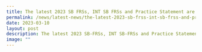 ```yaml
---
title: The latest 2023 SB FRSs, INT SB FRSs and Practice Statement are now available
permalink: /news/latest-news/the-latest-2023-sb-frss-int-sb-frss-and-practice-statement-are-now-available/
date: 2023-03-10
layout: post
description: The latest 2023 SB-FRSs, INT SB-FRSs and Practice Statement are now available
image: ""
---
```

